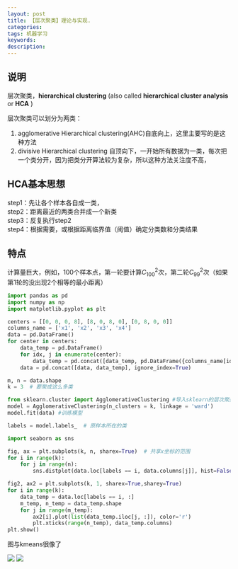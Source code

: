 ```yaml
---
layout: post
title: 【层次聚类】理论与实现.
categories: 
tags: 机器学习
keywords:
description:
---
```


## 说明

层次聚类，**hierarchical clustering** (also called **hierarchical cluster analysis** or **HCA** )  

层次聚类可以划分为两类：  
1. agglomerative Hierarchical clustering(AHC)自底向上，这里主要写的是这种方法  
2. divisive Hierarchical clustering 自顶向下，一开始所有数据为一类，每次把一个类分开，因为把类分开算法较为复杂，所以这种方法关注度不高，


## HCA基本思想
step1：先让各个样本各自成一类，  
step2：距离最近的两类合并成一个新类  
step3：反复执行step2  
step4：根据需要，或根据距离临界值（阈值）确定分类数和分类结果  

## 特点
计算量巨大，例如，100个样本点，第一轮要计算$C_{100}^2$次，第二轮$C_{99}^2$次（如果第1轮的没出现2个相等的最小距离）

```py
import pandas as pd
import numpy as np
import matplotlib.pyplot as plt

centers = [[0, 0, 0, 8], [8, 0, 8, 0], [0, 8, 0, 0]]
columns_name = ['x1', 'x2', 'x3', 'x4']
data = pd.DataFrame()
for center in centers:
    data_temp = pd.DataFrame()
    for idx, j in enumerate(center):
        data_temp = pd.concat([data_temp, pd.DataFrame({columns_name[idx]: np.random.normal(j, size=50)})], axis=1)
    data = pd.concat([data, data_temp], ignore_index=True)

m, n = data.shape
k = 3  # 要聚成这么多类

from sklearn.cluster import AgglomerativeClustering #导入sklearn的层次聚类函数
model = AgglomerativeClustering(n_clusters = k, linkage = 'ward')
model.fit(data) #训练模型

labels = model.labels_  # 原样本所在的类

import seaborn as sns

fig, ax = plt.subplots(k, n, sharex=True)  # 共享x坐标的范围
for i in range(k):
    for j in range(n):
        sns.distplot(data.loc[labels == i, data.columns[j]], hist=False, ax=ax[i, j])

fig2, ax2 = plt.subplots(k, 1, sharex=True,sharey=True)
for i in range(k):
    data_temp = data.loc[labels == i, :]
    m_temp, n_temp = data_temp.shape
    for j in range(m_temp):
        ax2[i].plot(list(data_temp.iloc[j, :]), color='r')
        plt.xticks(range(n_temp), data_temp.columns)
plt.show()
```

图与kmeans很像了  

<img src='http://www.guofei.site/public/postimg/kmeans5.png'>  

<img src='http://www.guofei.site/public/postimg/kmeans6.png'>  
